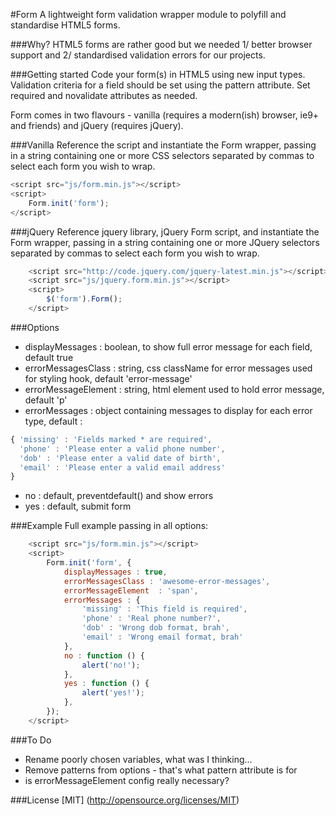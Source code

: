 #Form
A lightweight form validation wrapper module to polyfill and standardise HTML5 forms. 

###Why?
HTML5 forms are rather good but we needed 1/ better browser support and 2/ standardised validation errors for our projects.

###Getting started
Code your form(s) in HTML5 using new input types. Validation criteria for a field should be set using the pattern attribute. Set required and novalidate attributes as needed.

Form comes in two flavours - vanilla (requires a modern(ish) browser, ie9+ and friends) and jQuery (requires jQuery).

###Vanilla
Reference the script and instantiate the Form wrapper, passing in a string containing one or more CSS selectors separated by commas to select each form you wish to wrap.
```javascript
<script src="js/form.min.js"></script>
<script>
    Form.init('form');
</script>
```

###jQuery
Reference jquery library, jQuery Form script, and instantiate the Form wrapper, passing in a string containing one or more JQuery selectors separated by commas to select each form you wish to wrap.
```javascript
    <script src="http://code.jquery.com/jquery-latest.min.js"></script>
    <script src="js/jquery.form.min.js"></script>
    <script>
        $('form').Form();
    </script>
```

###Options
* displayMessages : boolean, to show full error message for each field, default true 
* errorMessagesClass : string, css className for error messages used for styling hook, default 'error-message'
* errorMessageElement : string, html element used to hold error message, default 'p'
* errorMessages : object containing messages to display for each error type, default :
```javascript
{ 'missing' : 'Fields marked * are required',
  'phone' : 'Please enter a valid phone number',
  'dob' : 'Please enter a valid date of birth',
  'email' : 'Please enter a valid email address'
}
```
* no : default, preventdefault() and show errors
* yes : default, submit form

###Example
Full example passing in all options:
```javascript
    <script src="js/form.min.js"></script>
    <script>
        Form.init('form', {
            displayMessages : true,
            errorMessagesClass : 'awesome-error-messages',
            errorMessageElement  : 'span',
            errorMessages : {
                'missing' : 'This field is required',
                'phone' : 'Real phone number?',
                'dob' : 'Wrong dob format, brah',
                'email' : 'Wrong email format, brah'
            },
            no : function () {
                alert('no!');
            },
            yes : function () {
                alert('yes!');
            },
        });
    </script>
```

###To Do
* Rename poorly chosen variables, what was I thinking...
* Remove patterns from options - that's what pattern attribute is for
* is errorMessageElement config really necessary?

###License
[MIT] (http://opensource.org/licenses/MIT)



